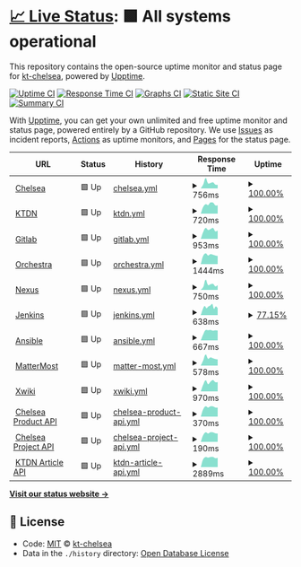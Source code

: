 # [📈 Live Status](https://kt-chelsea.github.io/status/): <!--live status--> **🟩 All systems operational**

This repository contains the open-source uptime monitor and status page for [kt-chelsea](https://kt-chelsea.github.io/status/), powered by [Upptime](https://github.com/upptime/upptime).

[![Uptime CI](https://github.com/koj-co/upptime/workflows/Uptime%20CI/badge.svg)](https://github.com/koj-co/upptime/actions?query=workflow%3A%22Uptime+CI%22)
[![Response Time CI](https://github.com/koj-co/upptime/workflows/Response%20Time%20CI/badge.svg)](https://github.com/koj-co/upptime/actions?query=workflow%3A%22Response+Time+CI%22)
[![Graphs CI](https://github.com/koj-co/upptime/workflows/Graphs%20CI/badge.svg)](https://github.com/koj-co/upptime/actions?query=workflow%3A%22Graphs+CI%22)
[![Static Site CI](https://github.com/koj-co/upptime/workflows/Static%20Site%20CI/badge.svg)](https://github.com/koj-co/upptime/actions?query=workflow%3A%22Static+Site+CI%22)
[![Summary CI](https://github.com/koj-co/upptime/workflows/Summary%20CI/badge.svg)](https://github.com/koj-co/upptime/actions?query=workflow%3A%22Summary+CI%22)

With [Upptime](https://upptime.js.org), you can get your own unlimited and free uptime monitor and status page, powered entirely by a GitHub repository. We use [Issues](https://github.com/kt-chelsea/status/issues) as incident reports, [Actions](https://github.com/kt-chelsea/status/actions) as uptime monitors, and [Pages](https://kt-chelsea.github.io/status/) for the status page.

<!--start: status pages-->
<!-- This summary is generated by Upptime (https://github.com/upptime/upptime) -->
<!-- Do not edit this manually, your changes will be overwritten -->
<!-- prettier-ignore -->
| URL | Status | History | Response Time | Uptime |
| --- | ------ | ------- | ------------- | ------ |
| <img alt="" src="https://favicons.githubusercontent.com/chelsea.kt.co.kr" height="13"> [Chelsea](http://chelsea.kt.co.kr) | 🟩 Up | [chelsea.yml](https://github.com/kt-chelsea/status/commits/master/history/chelsea.yml) | <details><summary><img alt="Response time graph" src="./graphs/chelsea/response-time-week.png" height="20"> 756ms</summary><br><a href="https://kt-chelsea.github.io/status/history/chelsea"><img alt="Response time 758" src="https://img.shields.io/endpoint?url=https%3A%2F%2Fraw.githubusercontent.com%2Fkt-chelsea%2Fstatus%2Fmaster%2Fapi%2Fchelsea%2Fresponse-time.json"></a><br><a href="https://kt-chelsea.github.io/status/history/chelsea"><img alt="24-hour response time 491" src="https://img.shields.io/endpoint?url=https%3A%2F%2Fraw.githubusercontent.com%2Fkt-chelsea%2Fstatus%2Fmaster%2Fapi%2Fchelsea%2Fresponse-time-day.json"></a><br><a href="https://kt-chelsea.github.io/status/history/chelsea"><img alt="7-day response time 756" src="https://img.shields.io/endpoint?url=https%3A%2F%2Fraw.githubusercontent.com%2Fkt-chelsea%2Fstatus%2Fmaster%2Fapi%2Fchelsea%2Fresponse-time-week.json"></a><br><a href="https://kt-chelsea.github.io/status/history/chelsea"><img alt="30-day response time 853" src="https://img.shields.io/endpoint?url=https%3A%2F%2Fraw.githubusercontent.com%2Fkt-chelsea%2Fstatus%2Fmaster%2Fapi%2Fchelsea%2Fresponse-time-month.json"></a><br><a href="https://kt-chelsea.github.io/status/history/chelsea"><img alt="1-year response time 758" src="https://img.shields.io/endpoint?url=https%3A%2F%2Fraw.githubusercontent.com%2Fkt-chelsea%2Fstatus%2Fmaster%2Fapi%2Fchelsea%2Fresponse-time-year.json"></a></details> | <details><summary><a href="https://kt-chelsea.github.io/status/history/chelsea">100.00%</a></summary><a href="https://kt-chelsea.github.io/status/history/chelsea"><img alt="All-time uptime 99.88%" src="https://img.shields.io/endpoint?url=https%3A%2F%2Fraw.githubusercontent.com%2Fkt-chelsea%2Fstatus%2Fmaster%2Fapi%2Fchelsea%2Fuptime.json"></a><br><a href="https://kt-chelsea.github.io/status/history/chelsea"><img alt="24-hour uptime 100.00%" src="https://img.shields.io/endpoint?url=https%3A%2F%2Fraw.githubusercontent.com%2Fkt-chelsea%2Fstatus%2Fmaster%2Fapi%2Fchelsea%2Fuptime-day.json"></a><br><a href="https://kt-chelsea.github.io/status/history/chelsea"><img alt="7-day uptime 100.00%" src="https://img.shields.io/endpoint?url=https%3A%2F%2Fraw.githubusercontent.com%2Fkt-chelsea%2Fstatus%2Fmaster%2Fapi%2Fchelsea%2Fuptime-week.json"></a><br><a href="https://kt-chelsea.github.io/status/history/chelsea"><img alt="30-day uptime 99.88%" src="https://img.shields.io/endpoint?url=https%3A%2F%2Fraw.githubusercontent.com%2Fkt-chelsea%2Fstatus%2Fmaster%2Fapi%2Fchelsea%2Fuptime-month.json"></a><br><a href="https://kt-chelsea.github.io/status/history/chelsea"><img alt="1-year uptime 99.88%" src="https://img.shields.io/endpoint?url=https%3A%2F%2Fraw.githubusercontent.com%2Fkt-chelsea%2Fstatus%2Fmaster%2Fapi%2Fchelsea%2Fuptime-year.json"></a></details>
| <img alt="" src="https://favicons.githubusercontent.com/ktdn.chelsea.kt.co.kr" height="13"> [KTDN](http://ktdn.chelsea.kt.co.kr) | 🟩 Up | [ktdn.yml](https://github.com/kt-chelsea/status/commits/master/history/ktdn.yml) | <details><summary><img alt="Response time graph" src="./graphs/ktdn/response-time-week.png" height="20"> 720ms</summary><br><a href="https://kt-chelsea.github.io/status/history/ktdn"><img alt="Response time 699" src="https://img.shields.io/endpoint?url=https%3A%2F%2Fraw.githubusercontent.com%2Fkt-chelsea%2Fstatus%2Fmaster%2Fapi%2Fktdn%2Fresponse-time.json"></a><br><a href="https://kt-chelsea.github.io/status/history/ktdn"><img alt="24-hour response time 658" src="https://img.shields.io/endpoint?url=https%3A%2F%2Fraw.githubusercontent.com%2Fkt-chelsea%2Fstatus%2Fmaster%2Fapi%2Fktdn%2Fresponse-time-day.json"></a><br><a href="https://kt-chelsea.github.io/status/history/ktdn"><img alt="7-day response time 720" src="https://img.shields.io/endpoint?url=https%3A%2F%2Fraw.githubusercontent.com%2Fkt-chelsea%2Fstatus%2Fmaster%2Fapi%2Fktdn%2Fresponse-time-week.json"></a><br><a href="https://kt-chelsea.github.io/status/history/ktdn"><img alt="30-day response time 750" src="https://img.shields.io/endpoint?url=https%3A%2F%2Fraw.githubusercontent.com%2Fkt-chelsea%2Fstatus%2Fmaster%2Fapi%2Fktdn%2Fresponse-time-month.json"></a><br><a href="https://kt-chelsea.github.io/status/history/ktdn"><img alt="1-year response time 699" src="https://img.shields.io/endpoint?url=https%3A%2F%2Fraw.githubusercontent.com%2Fkt-chelsea%2Fstatus%2Fmaster%2Fapi%2Fktdn%2Fresponse-time-year.json"></a></details> | <details><summary><a href="https://kt-chelsea.github.io/status/history/ktdn">100.00%</a></summary><a href="https://kt-chelsea.github.io/status/history/ktdn"><img alt="All-time uptime 99.90%" src="https://img.shields.io/endpoint?url=https%3A%2F%2Fraw.githubusercontent.com%2Fkt-chelsea%2Fstatus%2Fmaster%2Fapi%2Fktdn%2Fuptime.json"></a><br><a href="https://kt-chelsea.github.io/status/history/ktdn"><img alt="24-hour uptime 100.00%" src="https://img.shields.io/endpoint?url=https%3A%2F%2Fraw.githubusercontent.com%2Fkt-chelsea%2Fstatus%2Fmaster%2Fapi%2Fktdn%2Fuptime-day.json"></a><br><a href="https://kt-chelsea.github.io/status/history/ktdn"><img alt="7-day uptime 100.00%" src="https://img.shields.io/endpoint?url=https%3A%2F%2Fraw.githubusercontent.com%2Fkt-chelsea%2Fstatus%2Fmaster%2Fapi%2Fktdn%2Fuptime-week.json"></a><br><a href="https://kt-chelsea.github.io/status/history/ktdn"><img alt="30-day uptime 99.88%" src="https://img.shields.io/endpoint?url=https%3A%2F%2Fraw.githubusercontent.com%2Fkt-chelsea%2Fstatus%2Fmaster%2Fapi%2Fktdn%2Fuptime-month.json"></a><br><a href="https://kt-chelsea.github.io/status/history/ktdn"><img alt="1-year uptime 99.90%" src="https://img.shields.io/endpoint?url=https%3A%2F%2Fraw.githubusercontent.com%2Fkt-chelsea%2Fstatus%2Fmaster%2Fapi%2Fktdn%2Fuptime-year.json"></a></details>
| <img alt="" src="https://favicons.githubusercontent.com/scm.chelsea.kt.co.kr" height="13"> [Gitlab](http://scm.chelsea.kt.co.kr) | 🟩 Up | [gitlab.yml](https://github.com/kt-chelsea/status/commits/master/history/gitlab.yml) | <details><summary><img alt="Response time graph" src="./graphs/gitlab/response-time-week.png" height="20"> 953ms</summary><br><a href="https://kt-chelsea.github.io/status/history/gitlab"><img alt="Response time 973" src="https://img.shields.io/endpoint?url=https%3A%2F%2Fraw.githubusercontent.com%2Fkt-chelsea%2Fstatus%2Fmaster%2Fapi%2Fgitlab%2Fresponse-time.json"></a><br><a href="https://kt-chelsea.github.io/status/history/gitlab"><img alt="24-hour response time 877" src="https://img.shields.io/endpoint?url=https%3A%2F%2Fraw.githubusercontent.com%2Fkt-chelsea%2Fstatus%2Fmaster%2Fapi%2Fgitlab%2Fresponse-time-day.json"></a><br><a href="https://kt-chelsea.github.io/status/history/gitlab"><img alt="7-day response time 953" src="https://img.shields.io/endpoint?url=https%3A%2F%2Fraw.githubusercontent.com%2Fkt-chelsea%2Fstatus%2Fmaster%2Fapi%2Fgitlab%2Fresponse-time-week.json"></a><br><a href="https://kt-chelsea.github.io/status/history/gitlab"><img alt="30-day response time 1073" src="https://img.shields.io/endpoint?url=https%3A%2F%2Fraw.githubusercontent.com%2Fkt-chelsea%2Fstatus%2Fmaster%2Fapi%2Fgitlab%2Fresponse-time-month.json"></a><br><a href="https://kt-chelsea.github.io/status/history/gitlab"><img alt="1-year response time 973" src="https://img.shields.io/endpoint?url=https%3A%2F%2Fraw.githubusercontent.com%2Fkt-chelsea%2Fstatus%2Fmaster%2Fapi%2Fgitlab%2Fresponse-time-year.json"></a></details> | <details><summary><a href="https://kt-chelsea.github.io/status/history/gitlab">100.00%</a></summary><a href="https://kt-chelsea.github.io/status/history/gitlab"><img alt="All-time uptime 99.87%" src="https://img.shields.io/endpoint?url=https%3A%2F%2Fraw.githubusercontent.com%2Fkt-chelsea%2Fstatus%2Fmaster%2Fapi%2Fgitlab%2Fuptime.json"></a><br><a href="https://kt-chelsea.github.io/status/history/gitlab"><img alt="24-hour uptime 100.00%" src="https://img.shields.io/endpoint?url=https%3A%2F%2Fraw.githubusercontent.com%2Fkt-chelsea%2Fstatus%2Fmaster%2Fapi%2Fgitlab%2Fuptime-day.json"></a><br><a href="https://kt-chelsea.github.io/status/history/gitlab"><img alt="7-day uptime 100.00%" src="https://img.shields.io/endpoint?url=https%3A%2F%2Fraw.githubusercontent.com%2Fkt-chelsea%2Fstatus%2Fmaster%2Fapi%2Fgitlab%2Fuptime-week.json"></a><br><a href="https://kt-chelsea.github.io/status/history/gitlab"><img alt="30-day uptime 99.83%" src="https://img.shields.io/endpoint?url=https%3A%2F%2Fraw.githubusercontent.com%2Fkt-chelsea%2Fstatus%2Fmaster%2Fapi%2Fgitlab%2Fuptime-month.json"></a><br><a href="https://kt-chelsea.github.io/status/history/gitlab"><img alt="1-year uptime 99.87%" src="https://img.shields.io/endpoint?url=https%3A%2F%2Fraw.githubusercontent.com%2Fkt-chelsea%2Fstatus%2Fmaster%2Fapi%2Fgitlab%2Fuptime-year.json"></a></details>
| <img alt="" src="https://favicons.githubusercontent.com/issue.chelsea.kt.co.kr" height="13"> [Orchestra](http://issue.chelsea.kt.co.kr) | 🟩 Up | [orchestra.yml](https://github.com/kt-chelsea/status/commits/master/history/orchestra.yml) | <details><summary><img alt="Response time graph" src="./graphs/orchestra/response-time-week.png" height="20"> 1444ms</summary><br><a href="https://kt-chelsea.github.io/status/history/orchestra"><img alt="Response time 1994" src="https://img.shields.io/endpoint?url=https%3A%2F%2Fraw.githubusercontent.com%2Fkt-chelsea%2Fstatus%2Fmaster%2Fapi%2Forchestra%2Fresponse-time.json"></a><br><a href="https://kt-chelsea.github.io/status/history/orchestra"><img alt="24-hour response time 1291" src="https://img.shields.io/endpoint?url=https%3A%2F%2Fraw.githubusercontent.com%2Fkt-chelsea%2Fstatus%2Fmaster%2Fapi%2Forchestra%2Fresponse-time-day.json"></a><br><a href="https://kt-chelsea.github.io/status/history/orchestra"><img alt="7-day response time 1444" src="https://img.shields.io/endpoint?url=https%3A%2F%2Fraw.githubusercontent.com%2Fkt-chelsea%2Fstatus%2Fmaster%2Fapi%2Forchestra%2Fresponse-time-week.json"></a><br><a href="https://kt-chelsea.github.io/status/history/orchestra"><img alt="30-day response time 1920" src="https://img.shields.io/endpoint?url=https%3A%2F%2Fraw.githubusercontent.com%2Fkt-chelsea%2Fstatus%2Fmaster%2Fapi%2Forchestra%2Fresponse-time-month.json"></a><br><a href="https://kt-chelsea.github.io/status/history/orchestra"><img alt="1-year response time 1994" src="https://img.shields.io/endpoint?url=https%3A%2F%2Fraw.githubusercontent.com%2Fkt-chelsea%2Fstatus%2Fmaster%2Fapi%2Forchestra%2Fresponse-time-year.json"></a></details> | <details><summary><a href="https://kt-chelsea.github.io/status/history/orchestra">100.00%</a></summary><a href="https://kt-chelsea.github.io/status/history/orchestra"><img alt="All-time uptime 99.91%" src="https://img.shields.io/endpoint?url=https%3A%2F%2Fraw.githubusercontent.com%2Fkt-chelsea%2Fstatus%2Fmaster%2Fapi%2Forchestra%2Fuptime.json"></a><br><a href="https://kt-chelsea.github.io/status/history/orchestra"><img alt="24-hour uptime 100.00%" src="https://img.shields.io/endpoint?url=https%3A%2F%2Fraw.githubusercontent.com%2Fkt-chelsea%2Fstatus%2Fmaster%2Fapi%2Forchestra%2Fuptime-day.json"></a><br><a href="https://kt-chelsea.github.io/status/history/orchestra"><img alt="7-day uptime 100.00%" src="https://img.shields.io/endpoint?url=https%3A%2F%2Fraw.githubusercontent.com%2Fkt-chelsea%2Fstatus%2Fmaster%2Fapi%2Forchestra%2Fuptime-week.json"></a><br><a href="https://kt-chelsea.github.io/status/history/orchestra"><img alt="30-day uptime 99.89%" src="https://img.shields.io/endpoint?url=https%3A%2F%2Fraw.githubusercontent.com%2Fkt-chelsea%2Fstatus%2Fmaster%2Fapi%2Forchestra%2Fuptime-month.json"></a><br><a href="https://kt-chelsea.github.io/status/history/orchestra"><img alt="1-year uptime 99.91%" src="https://img.shields.io/endpoint?url=https%3A%2F%2Fraw.githubusercontent.com%2Fkt-chelsea%2Fstatus%2Fmaster%2Fapi%2Forchestra%2Fuptime-year.json"></a></details>
| <img alt="" src="https://favicons.githubusercontent.com/repo.chelsea.kt.co.kr" height="13"> [Nexus](http://repo.chelsea.kt.co.kr) | 🟩 Up | [nexus.yml](https://github.com/kt-chelsea/status/commits/master/history/nexus.yml) | <details><summary><img alt="Response time graph" src="./graphs/nexus/response-time-week.png" height="20"> 750ms</summary><br><a href="https://kt-chelsea.github.io/status/history/nexus"><img alt="Response time 634" src="https://img.shields.io/endpoint?url=https%3A%2F%2Fraw.githubusercontent.com%2Fkt-chelsea%2Fstatus%2Fmaster%2Fapi%2Fnexus%2Fresponse-time.json"></a><br><a href="https://kt-chelsea.github.io/status/history/nexus"><img alt="24-hour response time 648" src="https://img.shields.io/endpoint?url=https%3A%2F%2Fraw.githubusercontent.com%2Fkt-chelsea%2Fstatus%2Fmaster%2Fapi%2Fnexus%2Fresponse-time-day.json"></a><br><a href="https://kt-chelsea.github.io/status/history/nexus"><img alt="7-day response time 750" src="https://img.shields.io/endpoint?url=https%3A%2F%2Fraw.githubusercontent.com%2Fkt-chelsea%2Fstatus%2Fmaster%2Fapi%2Fnexus%2Fresponse-time-week.json"></a><br><a href="https://kt-chelsea.github.io/status/history/nexus"><img alt="30-day response time 736" src="https://img.shields.io/endpoint?url=https%3A%2F%2Fraw.githubusercontent.com%2Fkt-chelsea%2Fstatus%2Fmaster%2Fapi%2Fnexus%2Fresponse-time-month.json"></a><br><a href="https://kt-chelsea.github.io/status/history/nexus"><img alt="1-year response time 634" src="https://img.shields.io/endpoint?url=https%3A%2F%2Fraw.githubusercontent.com%2Fkt-chelsea%2Fstatus%2Fmaster%2Fapi%2Fnexus%2Fresponse-time-year.json"></a></details> | <details><summary><a href="https://kt-chelsea.github.io/status/history/nexus">100.00%</a></summary><a href="https://kt-chelsea.github.io/status/history/nexus"><img alt="All-time uptime 99.93%" src="https://img.shields.io/endpoint?url=https%3A%2F%2Fraw.githubusercontent.com%2Fkt-chelsea%2Fstatus%2Fmaster%2Fapi%2Fnexus%2Fuptime.json"></a><br><a href="https://kt-chelsea.github.io/status/history/nexus"><img alt="24-hour uptime 100.00%" src="https://img.shields.io/endpoint?url=https%3A%2F%2Fraw.githubusercontent.com%2Fkt-chelsea%2Fstatus%2Fmaster%2Fapi%2Fnexus%2Fuptime-day.json"></a><br><a href="https://kt-chelsea.github.io/status/history/nexus"><img alt="7-day uptime 100.00%" src="https://img.shields.io/endpoint?url=https%3A%2F%2Fraw.githubusercontent.com%2Fkt-chelsea%2Fstatus%2Fmaster%2Fapi%2Fnexus%2Fuptime-week.json"></a><br><a href="https://kt-chelsea.github.io/status/history/nexus"><img alt="30-day uptime 99.92%" src="https://img.shields.io/endpoint?url=https%3A%2F%2Fraw.githubusercontent.com%2Fkt-chelsea%2Fstatus%2Fmaster%2Fapi%2Fnexus%2Fuptime-month.json"></a><br><a href="https://kt-chelsea.github.io/status/history/nexus"><img alt="1-year uptime 99.93%" src="https://img.shields.io/endpoint?url=https%3A%2F%2Fraw.githubusercontent.com%2Fkt-chelsea%2Fstatus%2Fmaster%2Fapi%2Fnexus%2Fuptime-year.json"></a></details>
| <img alt="" src="https://favicons.githubusercontent.com/build.chelsea.kt.co.kr" height="13"> [Jenkins](http://build.chelsea.kt.co.kr) | 🟩 Up | [jenkins.yml](https://github.com/kt-chelsea/status/commits/master/history/jenkins.yml) | <details><summary><img alt="Response time graph" src="./graphs/jenkins/response-time-week.png" height="20"> 638ms</summary><br><a href="https://kt-chelsea.github.io/status/history/jenkins"><img alt="Response time 633" src="https://img.shields.io/endpoint?url=https%3A%2F%2Fraw.githubusercontent.com%2Fkt-chelsea%2Fstatus%2Fmaster%2Fapi%2Fjenkins%2Fresponse-time.json"></a><br><a href="https://kt-chelsea.github.io/status/history/jenkins"><img alt="24-hour response time 613" src="https://img.shields.io/endpoint?url=https%3A%2F%2Fraw.githubusercontent.com%2Fkt-chelsea%2Fstatus%2Fmaster%2Fapi%2Fjenkins%2Fresponse-time-day.json"></a><br><a href="https://kt-chelsea.github.io/status/history/jenkins"><img alt="7-day response time 638" src="https://img.shields.io/endpoint?url=https%3A%2F%2Fraw.githubusercontent.com%2Fkt-chelsea%2Fstatus%2Fmaster%2Fapi%2Fjenkins%2Fresponse-time-week.json"></a><br><a href="https://kt-chelsea.github.io/status/history/jenkins"><img alt="30-day response time 698" src="https://img.shields.io/endpoint?url=https%3A%2F%2Fraw.githubusercontent.com%2Fkt-chelsea%2Fstatus%2Fmaster%2Fapi%2Fjenkins%2Fresponse-time-month.json"></a><br><a href="https://kt-chelsea.github.io/status/history/jenkins"><img alt="1-year response time 633" src="https://img.shields.io/endpoint?url=https%3A%2F%2Fraw.githubusercontent.com%2Fkt-chelsea%2Fstatus%2Fmaster%2Fapi%2Fjenkins%2Fresponse-time-year.json"></a></details> | <details><summary><a href="https://kt-chelsea.github.io/status/history/jenkins">77.15%</a></summary><a href="https://kt-chelsea.github.io/status/history/jenkins"><img alt="All-time uptime 96.45%" src="https://img.shields.io/endpoint?url=https%3A%2F%2Fraw.githubusercontent.com%2Fkt-chelsea%2Fstatus%2Fmaster%2Fapi%2Fjenkins%2Fuptime.json"></a><br><a href="https://kt-chelsea.github.io/status/history/jenkins"><img alt="24-hour uptime 97.50%" src="https://img.shields.io/endpoint?url=https%3A%2F%2Fraw.githubusercontent.com%2Fkt-chelsea%2Fstatus%2Fmaster%2Fapi%2Fjenkins%2Fuptime-day.json"></a><br><a href="https://kt-chelsea.github.io/status/history/jenkins"><img alt="7-day uptime 77.15%" src="https://img.shields.io/endpoint?url=https%3A%2F%2Fraw.githubusercontent.com%2Fkt-chelsea%2Fstatus%2Fmaster%2Fapi%2Fjenkins%2Fuptime-week.json"></a><br><a href="https://kt-chelsea.github.io/status/history/jenkins"><img alt="30-day uptime 94.60%" src="https://img.shields.io/endpoint?url=https%3A%2F%2Fraw.githubusercontent.com%2Fkt-chelsea%2Fstatus%2Fmaster%2Fapi%2Fjenkins%2Fuptime-month.json"></a><br><a href="https://kt-chelsea.github.io/status/history/jenkins"><img alt="1-year uptime 96.45%" src="https://img.shields.io/endpoint?url=https%3A%2F%2Fraw.githubusercontent.com%2Fkt-chelsea%2Fstatus%2Fmaster%2Fapi%2Fjenkins%2Fuptime-year.json"></a></details>
| <img alt="" src="https://favicons.githubusercontent.com/deploy.chelsea.kt.co.kr" height="13"> [Ansible](http://deploy.chelsea.kt.co.kr/#/login) | 🟩 Up | [ansible.yml](https://github.com/kt-chelsea/status/commits/master/history/ansible.yml) | <details><summary><img alt="Response time graph" src="./graphs/ansible/response-time-week.png" height="20"> 667ms</summary><br><a href="https://kt-chelsea.github.io/status/history/ansible"><img alt="Response time 662" src="https://img.shields.io/endpoint?url=https%3A%2F%2Fraw.githubusercontent.com%2Fkt-chelsea%2Fstatus%2Fmaster%2Fapi%2Fansible%2Fresponse-time.json"></a><br><a href="https://kt-chelsea.github.io/status/history/ansible"><img alt="24-hour response time 691" src="https://img.shields.io/endpoint?url=https%3A%2F%2Fraw.githubusercontent.com%2Fkt-chelsea%2Fstatus%2Fmaster%2Fapi%2Fansible%2Fresponse-time-day.json"></a><br><a href="https://kt-chelsea.github.io/status/history/ansible"><img alt="7-day response time 667" src="https://img.shields.io/endpoint?url=https%3A%2F%2Fraw.githubusercontent.com%2Fkt-chelsea%2Fstatus%2Fmaster%2Fapi%2Fansible%2Fresponse-time-week.json"></a><br><a href="https://kt-chelsea.github.io/status/history/ansible"><img alt="30-day response time 724" src="https://img.shields.io/endpoint?url=https%3A%2F%2Fraw.githubusercontent.com%2Fkt-chelsea%2Fstatus%2Fmaster%2Fapi%2Fansible%2Fresponse-time-month.json"></a><br><a href="https://kt-chelsea.github.io/status/history/ansible"><img alt="1-year response time 662" src="https://img.shields.io/endpoint?url=https%3A%2F%2Fraw.githubusercontent.com%2Fkt-chelsea%2Fstatus%2Fmaster%2Fapi%2Fansible%2Fresponse-time-year.json"></a></details> | <details><summary><a href="https://kt-chelsea.github.io/status/history/ansible">100.00%</a></summary><a href="https://kt-chelsea.github.io/status/history/ansible"><img alt="All-time uptime 99.94%" src="https://img.shields.io/endpoint?url=https%3A%2F%2Fraw.githubusercontent.com%2Fkt-chelsea%2Fstatus%2Fmaster%2Fapi%2Fansible%2Fuptime.json"></a><br><a href="https://kt-chelsea.github.io/status/history/ansible"><img alt="24-hour uptime 100.00%" src="https://img.shields.io/endpoint?url=https%3A%2F%2Fraw.githubusercontent.com%2Fkt-chelsea%2Fstatus%2Fmaster%2Fapi%2Fansible%2Fuptime-day.json"></a><br><a href="https://kt-chelsea.github.io/status/history/ansible"><img alt="7-day uptime 100.00%" src="https://img.shields.io/endpoint?url=https%3A%2F%2Fraw.githubusercontent.com%2Fkt-chelsea%2Fstatus%2Fmaster%2Fapi%2Fansible%2Fuptime-week.json"></a><br><a href="https://kt-chelsea.github.io/status/history/ansible"><img alt="30-day uptime 99.93%" src="https://img.shields.io/endpoint?url=https%3A%2F%2Fraw.githubusercontent.com%2Fkt-chelsea%2Fstatus%2Fmaster%2Fapi%2Fansible%2Fuptime-month.json"></a><br><a href="https://kt-chelsea.github.io/status/history/ansible"><img alt="1-year uptime 99.94%" src="https://img.shields.io/endpoint?url=https%3A%2F%2Fraw.githubusercontent.com%2Fkt-chelsea%2Fstatus%2Fmaster%2Fapi%2Fansible%2Fuptime-year.json"></a></details>
| <img alt="" src="https://favicons.githubusercontent.com/chat.chelsea.kt.co.kr" height="13"> [MatterMost](http://chat.chelsea.kt.co.kr/login) | 🟩 Up | [matter-most.yml](https://github.com/kt-chelsea/status/commits/master/history/matter-most.yml) | <details><summary><img alt="Response time graph" src="./graphs/matter-most/response-time-week.png" height="20"> 578ms</summary><br><a href="https://kt-chelsea.github.io/status/history/matter-most"><img alt="Response time 600" src="https://img.shields.io/endpoint?url=https%3A%2F%2Fraw.githubusercontent.com%2Fkt-chelsea%2Fstatus%2Fmaster%2Fapi%2Fmatter-most%2Fresponse-time.json"></a><br><a href="https://kt-chelsea.github.io/status/history/matter-most"><img alt="24-hour response time 491" src="https://img.shields.io/endpoint?url=https%3A%2F%2Fraw.githubusercontent.com%2Fkt-chelsea%2Fstatus%2Fmaster%2Fapi%2Fmatter-most%2Fresponse-time-day.json"></a><br><a href="https://kt-chelsea.github.io/status/history/matter-most"><img alt="7-day response time 578" src="https://img.shields.io/endpoint?url=https%3A%2F%2Fraw.githubusercontent.com%2Fkt-chelsea%2Fstatus%2Fmaster%2Fapi%2Fmatter-most%2Fresponse-time-week.json"></a><br><a href="https://kt-chelsea.github.io/status/history/matter-most"><img alt="30-day response time 677" src="https://img.shields.io/endpoint?url=https%3A%2F%2Fraw.githubusercontent.com%2Fkt-chelsea%2Fstatus%2Fmaster%2Fapi%2Fmatter-most%2Fresponse-time-month.json"></a><br><a href="https://kt-chelsea.github.io/status/history/matter-most"><img alt="1-year response time 600" src="https://img.shields.io/endpoint?url=https%3A%2F%2Fraw.githubusercontent.com%2Fkt-chelsea%2Fstatus%2Fmaster%2Fapi%2Fmatter-most%2Fresponse-time-year.json"></a></details> | <details><summary><a href="https://kt-chelsea.github.io/status/history/matter-most">100.00%</a></summary><a href="https://kt-chelsea.github.io/status/history/matter-most"><img alt="All-time uptime 99.94%" src="https://img.shields.io/endpoint?url=https%3A%2F%2Fraw.githubusercontent.com%2Fkt-chelsea%2Fstatus%2Fmaster%2Fapi%2Fmatter-most%2Fuptime.json"></a><br><a href="https://kt-chelsea.github.io/status/history/matter-most"><img alt="24-hour uptime 100.00%" src="https://img.shields.io/endpoint?url=https%3A%2F%2Fraw.githubusercontent.com%2Fkt-chelsea%2Fstatus%2Fmaster%2Fapi%2Fmatter-most%2Fuptime-day.json"></a><br><a href="https://kt-chelsea.github.io/status/history/matter-most"><img alt="7-day uptime 100.00%" src="https://img.shields.io/endpoint?url=https%3A%2F%2Fraw.githubusercontent.com%2Fkt-chelsea%2Fstatus%2Fmaster%2Fapi%2Fmatter-most%2Fuptime-week.json"></a><br><a href="https://kt-chelsea.github.io/status/history/matter-most"><img alt="30-day uptime 99.93%" src="https://img.shields.io/endpoint?url=https%3A%2F%2Fraw.githubusercontent.com%2Fkt-chelsea%2Fstatus%2Fmaster%2Fapi%2Fmatter-most%2Fuptime-month.json"></a><br><a href="https://kt-chelsea.github.io/status/history/matter-most"><img alt="1-year uptime 99.94%" src="https://img.shields.io/endpoint?url=https%3A%2F%2Fraw.githubusercontent.com%2Fkt-chelsea%2Fstatus%2Fmaster%2Fapi%2Fmatter-most%2Fuptime-year.json"></a></details>
| <img alt="" src="https://favicons.githubusercontent.com/wiki.chelsea.kt.co.kr" height="13"> [Xwiki](http://wiki.chelsea.kt.co.kr/xwiki/bin/view/Main/) | 🟩 Up | [xwiki.yml](https://github.com/kt-chelsea/status/commits/master/history/xwiki.yml) | <details><summary><img alt="Response time graph" src="./graphs/xwiki/response-time-week.png" height="20"> 970ms</summary><br><a href="https://kt-chelsea.github.io/status/history/xwiki"><img alt="Response time 839" src="https://img.shields.io/endpoint?url=https%3A%2F%2Fraw.githubusercontent.com%2Fkt-chelsea%2Fstatus%2Fmaster%2Fapi%2Fxwiki%2Fresponse-time.json"></a><br><a href="https://kt-chelsea.github.io/status/history/xwiki"><img alt="24-hour response time 972" src="https://img.shields.io/endpoint?url=https%3A%2F%2Fraw.githubusercontent.com%2Fkt-chelsea%2Fstatus%2Fmaster%2Fapi%2Fxwiki%2Fresponse-time-day.json"></a><br><a href="https://kt-chelsea.github.io/status/history/xwiki"><img alt="7-day response time 970" src="https://img.shields.io/endpoint?url=https%3A%2F%2Fraw.githubusercontent.com%2Fkt-chelsea%2Fstatus%2Fmaster%2Fapi%2Fxwiki%2Fresponse-time-week.json"></a><br><a href="https://kt-chelsea.github.io/status/history/xwiki"><img alt="30-day response time 912" src="https://img.shields.io/endpoint?url=https%3A%2F%2Fraw.githubusercontent.com%2Fkt-chelsea%2Fstatus%2Fmaster%2Fapi%2Fxwiki%2Fresponse-time-month.json"></a><br><a href="https://kt-chelsea.github.io/status/history/xwiki"><img alt="1-year response time 839" src="https://img.shields.io/endpoint?url=https%3A%2F%2Fraw.githubusercontent.com%2Fkt-chelsea%2Fstatus%2Fmaster%2Fapi%2Fxwiki%2Fresponse-time-year.json"></a></details> | <details><summary><a href="https://kt-chelsea.github.io/status/history/xwiki">100.00%</a></summary><a href="https://kt-chelsea.github.io/status/history/xwiki"><img alt="All-time uptime 99.94%" src="https://img.shields.io/endpoint?url=https%3A%2F%2Fraw.githubusercontent.com%2Fkt-chelsea%2Fstatus%2Fmaster%2Fapi%2Fxwiki%2Fuptime.json"></a><br><a href="https://kt-chelsea.github.io/status/history/xwiki"><img alt="24-hour uptime 100.00%" src="https://img.shields.io/endpoint?url=https%3A%2F%2Fraw.githubusercontent.com%2Fkt-chelsea%2Fstatus%2Fmaster%2Fapi%2Fxwiki%2Fuptime-day.json"></a><br><a href="https://kt-chelsea.github.io/status/history/xwiki"><img alt="7-day uptime 100.00%" src="https://img.shields.io/endpoint?url=https%3A%2F%2Fraw.githubusercontent.com%2Fkt-chelsea%2Fstatus%2Fmaster%2Fapi%2Fxwiki%2Fuptime-week.json"></a><br><a href="https://kt-chelsea.github.io/status/history/xwiki"><img alt="30-day uptime 99.94%" src="https://img.shields.io/endpoint?url=https%3A%2F%2Fraw.githubusercontent.com%2Fkt-chelsea%2Fstatus%2Fmaster%2Fapi%2Fxwiki%2Fuptime-month.json"></a><br><a href="https://kt-chelsea.github.io/status/history/xwiki"><img alt="1-year uptime 99.94%" src="https://img.shields.io/endpoint?url=https%3A%2F%2Fraw.githubusercontent.com%2Fkt-chelsea%2Fstatus%2Fmaster%2Fapi%2Fxwiki%2Fuptime-year.json"></a></details>
| <img alt="" src="https://favicons.githubusercontent.com/chelsea.kt.co.kr" height="13"> [Chelsea Product API](http://chelsea.kt.co.kr/chelsea/product) | 🟩 Up | [chelsea-product-api.yml](https://github.com/kt-chelsea/status/commits/master/history/chelsea-product-api.yml) | <details><summary><img alt="Response time graph" src="./graphs/chelsea-product-api/response-time-week.png" height="20"> 370ms</summary><br><a href="https://kt-chelsea.github.io/status/history/chelsea-product-api"><img alt="Response time 369" src="https://img.shields.io/endpoint?url=https%3A%2F%2Fraw.githubusercontent.com%2Fkt-chelsea%2Fstatus%2Fmaster%2Fapi%2Fchelsea-product-api%2Fresponse-time.json"></a><br><a href="https://kt-chelsea.github.io/status/history/chelsea-product-api"><img alt="24-hour response time 355" src="https://img.shields.io/endpoint?url=https%3A%2F%2Fraw.githubusercontent.com%2Fkt-chelsea%2Fstatus%2Fmaster%2Fapi%2Fchelsea-product-api%2Fresponse-time-day.json"></a><br><a href="https://kt-chelsea.github.io/status/history/chelsea-product-api"><img alt="7-day response time 370" src="https://img.shields.io/endpoint?url=https%3A%2F%2Fraw.githubusercontent.com%2Fkt-chelsea%2Fstatus%2Fmaster%2Fapi%2Fchelsea-product-api%2Fresponse-time-week.json"></a><br><a href="https://kt-chelsea.github.io/status/history/chelsea-product-api"><img alt="30-day response time 384" src="https://img.shields.io/endpoint?url=https%3A%2F%2Fraw.githubusercontent.com%2Fkt-chelsea%2Fstatus%2Fmaster%2Fapi%2Fchelsea-product-api%2Fresponse-time-month.json"></a><br><a href="https://kt-chelsea.github.io/status/history/chelsea-product-api"><img alt="1-year response time 369" src="https://img.shields.io/endpoint?url=https%3A%2F%2Fraw.githubusercontent.com%2Fkt-chelsea%2Fstatus%2Fmaster%2Fapi%2Fchelsea-product-api%2Fresponse-time-year.json"></a></details> | <details><summary><a href="https://kt-chelsea.github.io/status/history/chelsea-product-api">100.00%</a></summary><a href="https://kt-chelsea.github.io/status/history/chelsea-product-api"><img alt="All-time uptime 99.94%" src="https://img.shields.io/endpoint?url=https%3A%2F%2Fraw.githubusercontent.com%2Fkt-chelsea%2Fstatus%2Fmaster%2Fapi%2Fchelsea-product-api%2Fuptime.json"></a><br><a href="https://kt-chelsea.github.io/status/history/chelsea-product-api"><img alt="24-hour uptime 100.00%" src="https://img.shields.io/endpoint?url=https%3A%2F%2Fraw.githubusercontent.com%2Fkt-chelsea%2Fstatus%2Fmaster%2Fapi%2Fchelsea-product-api%2Fuptime-day.json"></a><br><a href="https://kt-chelsea.github.io/status/history/chelsea-product-api"><img alt="7-day uptime 100.00%" src="https://img.shields.io/endpoint?url=https%3A%2F%2Fraw.githubusercontent.com%2Fkt-chelsea%2Fstatus%2Fmaster%2Fapi%2Fchelsea-product-api%2Fuptime-week.json"></a><br><a href="https://kt-chelsea.github.io/status/history/chelsea-product-api"><img alt="30-day uptime 99.94%" src="https://img.shields.io/endpoint?url=https%3A%2F%2Fraw.githubusercontent.com%2Fkt-chelsea%2Fstatus%2Fmaster%2Fapi%2Fchelsea-product-api%2Fuptime-month.json"></a><br><a href="https://kt-chelsea.github.io/status/history/chelsea-product-api"><img alt="1-year uptime 99.94%" src="https://img.shields.io/endpoint?url=https%3A%2F%2Fraw.githubusercontent.com%2Fkt-chelsea%2Fstatus%2Fmaster%2Fapi%2Fchelsea-product-api%2Fuptime-year.json"></a></details>
| <img alt="" src="https://favicons.githubusercontent.com/chelsea.kt.co.kr" height="13"> [Chelsea Project API](http://chelsea.kt.co.kr/chelsea/project) | 🟩 Up | [chelsea-project-api.yml](https://github.com/kt-chelsea/status/commits/master/history/chelsea-project-api.yml) | <details><summary><img alt="Response time graph" src="./graphs/chelsea-project-api/response-time-week.png" height="20"> 190ms</summary><br><a href="https://kt-chelsea.github.io/status/history/chelsea-project-api"><img alt="Response time 191" src="https://img.shields.io/endpoint?url=https%3A%2F%2Fraw.githubusercontent.com%2Fkt-chelsea%2Fstatus%2Fmaster%2Fapi%2Fchelsea-project-api%2Fresponse-time.json"></a><br><a href="https://kt-chelsea.github.io/status/history/chelsea-project-api"><img alt="24-hour response time 183" src="https://img.shields.io/endpoint?url=https%3A%2F%2Fraw.githubusercontent.com%2Fkt-chelsea%2Fstatus%2Fmaster%2Fapi%2Fchelsea-project-api%2Fresponse-time-day.json"></a><br><a href="https://kt-chelsea.github.io/status/history/chelsea-project-api"><img alt="7-day response time 190" src="https://img.shields.io/endpoint?url=https%3A%2F%2Fraw.githubusercontent.com%2Fkt-chelsea%2Fstatus%2Fmaster%2Fapi%2Fchelsea-project-api%2Fresponse-time-week.json"></a><br><a href="https://kt-chelsea.github.io/status/history/chelsea-project-api"><img alt="30-day response time 201" src="https://img.shields.io/endpoint?url=https%3A%2F%2Fraw.githubusercontent.com%2Fkt-chelsea%2Fstatus%2Fmaster%2Fapi%2Fchelsea-project-api%2Fresponse-time-month.json"></a><br><a href="https://kt-chelsea.github.io/status/history/chelsea-project-api"><img alt="1-year response time 191" src="https://img.shields.io/endpoint?url=https%3A%2F%2Fraw.githubusercontent.com%2Fkt-chelsea%2Fstatus%2Fmaster%2Fapi%2Fchelsea-project-api%2Fresponse-time-year.json"></a></details> | <details><summary><a href="https://kt-chelsea.github.io/status/history/chelsea-project-api">100.00%</a></summary><a href="https://kt-chelsea.github.io/status/history/chelsea-project-api"><img alt="All-time uptime 99.95%" src="https://img.shields.io/endpoint?url=https%3A%2F%2Fraw.githubusercontent.com%2Fkt-chelsea%2Fstatus%2Fmaster%2Fapi%2Fchelsea-project-api%2Fuptime.json"></a><br><a href="https://kt-chelsea.github.io/status/history/chelsea-project-api"><img alt="24-hour uptime 100.00%" src="https://img.shields.io/endpoint?url=https%3A%2F%2Fraw.githubusercontent.com%2Fkt-chelsea%2Fstatus%2Fmaster%2Fapi%2Fchelsea-project-api%2Fuptime-day.json"></a><br><a href="https://kt-chelsea.github.io/status/history/chelsea-project-api"><img alt="7-day uptime 100.00%" src="https://img.shields.io/endpoint?url=https%3A%2F%2Fraw.githubusercontent.com%2Fkt-chelsea%2Fstatus%2Fmaster%2Fapi%2Fchelsea-project-api%2Fuptime-week.json"></a><br><a href="https://kt-chelsea.github.io/status/history/chelsea-project-api"><img alt="30-day uptime 99.94%" src="https://img.shields.io/endpoint?url=https%3A%2F%2Fraw.githubusercontent.com%2Fkt-chelsea%2Fstatus%2Fmaster%2Fapi%2Fchelsea-project-api%2Fuptime-month.json"></a><br><a href="https://kt-chelsea.github.io/status/history/chelsea-project-api"><img alt="1-year uptime 99.95%" src="https://img.shields.io/endpoint?url=https%3A%2F%2Fraw.githubusercontent.com%2Fkt-chelsea%2Fstatus%2Fmaster%2Fapi%2Fchelsea-project-api%2Fuptime-year.json"></a></details>
| <img alt="" src="https://favicons.githubusercontent.com/ktdn.chelsea.kt.co.kr" height="13"> [KTDN Article API](http://ktdn.chelsea.kt.co.kr/api/v1/articles) | 🟩 Up | [ktdn-article-api.yml](https://github.com/kt-chelsea/status/commits/master/history/ktdn-article-api.yml) | <details><summary><img alt="Response time graph" src="./graphs/ktdn-article-api/response-time-week.png" height="20"> 2889ms</summary><br><a href="https://kt-chelsea.github.io/status/history/ktdn-article-api"><img alt="Response time 2700" src="https://img.shields.io/endpoint?url=https%3A%2F%2Fraw.githubusercontent.com%2Fkt-chelsea%2Fstatus%2Fmaster%2Fapi%2Fktdn-article-api%2Fresponse-time.json"></a><br><a href="https://kt-chelsea.github.io/status/history/ktdn-article-api"><img alt="24-hour response time 2835" src="https://img.shields.io/endpoint?url=https%3A%2F%2Fraw.githubusercontent.com%2Fkt-chelsea%2Fstatus%2Fmaster%2Fapi%2Fktdn-article-api%2Fresponse-time-day.json"></a><br><a href="https://kt-chelsea.github.io/status/history/ktdn-article-api"><img alt="7-day response time 2889" src="https://img.shields.io/endpoint?url=https%3A%2F%2Fraw.githubusercontent.com%2Fkt-chelsea%2Fstatus%2Fmaster%2Fapi%2Fktdn-article-api%2Fresponse-time-week.json"></a><br><a href="https://kt-chelsea.github.io/status/history/ktdn-article-api"><img alt="30-day response time 2895" src="https://img.shields.io/endpoint?url=https%3A%2F%2Fraw.githubusercontent.com%2Fkt-chelsea%2Fstatus%2Fmaster%2Fapi%2Fktdn-article-api%2Fresponse-time-month.json"></a><br><a href="https://kt-chelsea.github.io/status/history/ktdn-article-api"><img alt="1-year response time 2700" src="https://img.shields.io/endpoint?url=https%3A%2F%2Fraw.githubusercontent.com%2Fkt-chelsea%2Fstatus%2Fmaster%2Fapi%2Fktdn-article-api%2Fresponse-time-year.json"></a></details> | <details><summary><a href="https://kt-chelsea.github.io/status/history/ktdn-article-api">100.00%</a></summary><a href="https://kt-chelsea.github.io/status/history/ktdn-article-api"><img alt="All-time uptime 99.79%" src="https://img.shields.io/endpoint?url=https%3A%2F%2Fraw.githubusercontent.com%2Fkt-chelsea%2Fstatus%2Fmaster%2Fapi%2Fktdn-article-api%2Fuptime.json"></a><br><a href="https://kt-chelsea.github.io/status/history/ktdn-article-api"><img alt="24-hour uptime 100.00%" src="https://img.shields.io/endpoint?url=https%3A%2F%2Fraw.githubusercontent.com%2Fkt-chelsea%2Fstatus%2Fmaster%2Fapi%2Fktdn-article-api%2Fuptime-day.json"></a><br><a href="https://kt-chelsea.github.io/status/history/ktdn-article-api"><img alt="7-day uptime 100.00%" src="https://img.shields.io/endpoint?url=https%3A%2F%2Fraw.githubusercontent.com%2Fkt-chelsea%2Fstatus%2Fmaster%2Fapi%2Fktdn-article-api%2Fuptime-week.json"></a><br><a href="https://kt-chelsea.github.io/status/history/ktdn-article-api"><img alt="30-day uptime 99.95%" src="https://img.shields.io/endpoint?url=https%3A%2F%2Fraw.githubusercontent.com%2Fkt-chelsea%2Fstatus%2Fmaster%2Fapi%2Fktdn-article-api%2Fuptime-month.json"></a><br><a href="https://kt-chelsea.github.io/status/history/ktdn-article-api"><img alt="1-year uptime 99.79%" src="https://img.shields.io/endpoint?url=https%3A%2F%2Fraw.githubusercontent.com%2Fkt-chelsea%2Fstatus%2Fmaster%2Fapi%2Fktdn-article-api%2Fuptime-year.json"></a></details>

<!--end: status pages-->

[**Visit our status website →**](https://kt-chelsea.github.io/status/)

## 📄 License

- Code: [MIT](./LICENSE) © [kt-chelsea](https://kt-chelsea.github.io/status/)
- Data in the `./history` directory: [Open Database License](https://opendatacommons.org/licenses/odbl/1-0/)
